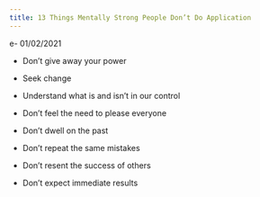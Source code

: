 ```yaml
---
title: 13 Things Mentally Strong People Don’t Do Application
---
```

e- 01/02/2021
-   Don’t give away your power
    
-   Seek change
    
-   Understand what is and isn’t in our control
    
-   Don’t feel the need to please everyone
    
-   Don’t dwell on the past
    
-   Don’t repeat the same mistakes
    
-   Don’t resent the success of others
    
-   Don’t expect immediate results
    
